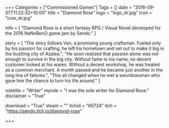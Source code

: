 +++
Categories = ["Commissioned Games"]
Tags = []
date = "2016-09-07T11:22:32+10:00"
title = "Diamond Rose"
logo = "logo_dr.jpg"
icon = "icon_dr.jpg"

info = [
	"Diamond Rose is a short fantasy RPG / Visual Novel developed for the 2016 NaNoRenO game jam by Sendo."
]

story = [
	"The story follows Van, a promising young craftsman. Fueled only by his passion for crafting, he left his hometown and set out to make it big in the bustling city of Azalea.",
	"He soon realized that passion alone was not enough to survive in the big city. Without fame to his name, no decent customer looked at his wares. Without a decent workshop, he was treated as a common merchant. A month passed and he became just another in the long line of failures.",
	"This all changed when he met a swordswoman who gave him the chance to turn his life around."
]

roletitle = "Writer"
myrole = "I was the sole writer for Diamond Rose."
disclaimer = "True"

download = "True"
steam = ""
itchid = "60724"
itch = "https://sendo.itch.io/diamond-rose"

+++